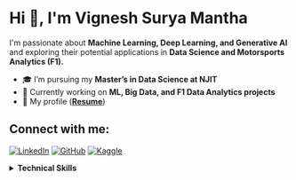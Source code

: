 # Hi 👋, I'm Vignesh Surya Mantha

I'm passionate about **Machine Learning, Deep Learning, and Generative AI** and exploring their potential applications in **Data Science and Motorsports Analytics (F1).**

- 🎓 I’m pursuing my **Master’s in Data Science at NJIT**
- 🚀 Currently working on **ML, Big Data, and F1 Data Analytics projects**
- 📄 My profile (**[Resume](your_resume_link_here)**)

## Connect with me:
[![LinkedIn](https://img.shields.io/badge/LinkedIn-0A66C2?style=for-the-badge&logo=linkedin&logoColor=white)](www.linkedin.com/in/vignesh-surya-mantha-5859a1343![image](https://github.com/user-attachments/assets/e5ffee5a-5aa2-49c2-8d5f-12b9f4c72f27)
)
[![GitHub](https://img.shields.io/badge/GitHub-171515?style=for-the-badge&logo=github&logoColor=white)](https://github.com/cmvignesh5599)
[![Kaggle](https://img.shields.io/badge/Kaggle-20BEFF?style=for-the-badge&logo=kaggle&logoColor=white)](https://www.kaggle.com/)

<details>
  <summary><b>Technical Skills</b></summary>
  <ul>
    <li>Python, SQL, JavaScript</li>
    <li>Machine Learning, Deep Learning, Generative AI</li>
    <li>Big Data: Hadoop, Spark, HDFS, Hive, Oozie</li>
    <li>Cloud & Tools: AWS, Git, Tableau</li>
    <li>Mobile App Development: React Native</li>
  </ul>
</details>
